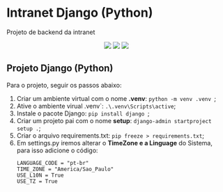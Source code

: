 <h1>Intranet Django (Python)</h1>
<p>Projeto de backend da intranet</p>

<p align="center">
  <img src="https://img.shields.io/badge/Python-3.11-blue?style=for-the-badge&logo=python&logoColor=white"/>
  <img src="https://img.shields.io/badge/Oracle-DB-red?style=for-the-badge&logo=oracle&logoColor=white"/>  
  <img src="https://img.shields.io/badge/Git_Bash-Terminal-orange?style=for-the-badge&logo=git&logoColor=white"/>
</p>

## Projeto Django (Python)
Para o projeto, seguir os passos abaixo:

1. Criar um ambiente virtual com o nome **.venv**: ```python -m venv .venv ```;
2. Ative o ambiente virual .venv`: ```.\.venv\Scripts\active```;
3. Instale o pacote Django: ```pip install django ```; 
4. Criar um projeto pai com o nome **setup**: ```django-admin startproject setup .```;
5. Criar o arquivo requirements.txt: ```pip freeze > requirements.txt```;
6. Em settings.py iremos alterar o **TimeZone e a Linguage** do Sistema, para isso adicione o código:
   ```
   LANGUAGE_CODE = "pt-br"
   TIME_ZONE = "America/Sao_Paulo"
   USE_L10N = True
   USE_TZ = True
   ```
